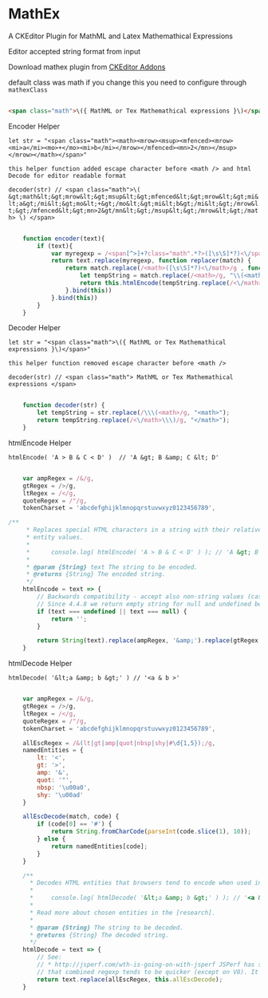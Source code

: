 # MathEx

A CKEditor Plugin for MathML and Latex Mathemathical Expressions

Editor accepted string format from input

Download mathex plugin from [CKEditor Addons](https://ckeditor.com/cke4/addon/MathEx)

default class was math if you change this you need to configure through ``` mathexClass ```

```html

<span class="math">\({ MathML or Tex Mathemathical expressions }\)</span>

```

Encoder Helper

``` let str = "<span class="math"><math><mrow><msup><mfenced><mrow><mi>a</mi><mo>+</mo><mi>b</mi></mrow></mfenced><mn>2</mn></msup></mrow></math></span>" ```

``` this helper function added escape character before <math /> and html Decode for editor readable format  ```

``` decoder(str) // <span class="math">\( &gt;math&lt;&gt;mrow&lt;&gt;msup&lt;&gt;mfenced&lt;&gt;mrow&lt;&gt;mi&lt;a&gt;/mi&lt;&gt;mo&lt;+&gt;/mo&lt;&gt;mi&lt;b&gt;/mi&lt;&gt;/mrow&lt;&gt;/mfenced&lt;&gt;mn>2&gt/mn&lt;&gt;/msup&lt;&gt;/mrow&lt;&gt;/math> \) </span> ```

```javascript

    function encoder(text){
        if (text){
            var myregexp = /<span[^>]+?class="math".*?>([\s\S]*?)<\/span>/g;
            return text.replace(myregexp, function replacer(match) {
                return match.replace(/<math>([\s\S]*?)<\/math>/g , function replacerData(match) {
                    let tempString = match.replace(/<math>/g, "\\(<math>");
                    return this.htmlEncode(tempString.replace(/<\/math>/g, "</math>\\)"))
                }.bind(this))
            }.bind(this))
        }
    }

```

Decoder Helper

``` let str = "<span class="math">\({ MathML or Tex Mathemathical expressions }\)</span>" ```

``` this helper function removed escape character before <math /> ```

``` decoder(str) // <span class="math"> MathML or Tex Mathemathical expressions </span> ```

```javascript

    function decoder(str) {
        let tempString = str.replace(/\\\(<math>/g, "<math>");
        return tempString.replace(/<\/math>\\\)/g, "</math>");
    }

```

htmlEncode Helper

``` htmlEncode( 'A > B & C < D' )  // 'A &gt; B &amp; C &lt; D' ```

```javascript

    var ampRegex = /&/g,
    gtRegex = />/g,
    ltRegex = /</g,
    quoteRegex = /"/g,
    tokenCharset = 'abcdefghijklmnopqrstuvwxyz0123456789',

/**
     * Replaces special HTML characters in a string with their relative HTML
     * entity values.
     *
     *		console.log( htmlEncode( 'A > B & C < D' ) ); // 'A &gt; B &amp; C &lt; D'
     *
     * @param {String} text The string to be encoded.
     * @returns {String} The encoded string.
     */
    htmlEncode = text => {
        // Backwards compatibility - accept also non-string values (casting is done below).
        // Since 4.4.8 we return empty string for null and undefined because these values make no sense.
        if (text === undefined || text === null) {
            return '';
        }

        return String(text).replace(ampRegex, '&amp;').replace(gtRegex, '&gt;').replace(ltRegex, '&lt;');
    }


```

htmlDecode Helper

``` htmlDecode( '&lt;a &amp; b &gt;' ) // '<a & b >' ```

```javascript

    var ampRegex = /&/g,
    gtRegex = />/g,
    ltRegex = /</g,
    quoteRegex = /"/g,
    tokenCharset = 'abcdefghijklmnopqrstuvwxyz0123456789',

    allEscRegex = /&(lt|gt|amp|quot|nbsp|shy|#\d{1,5});/g,
    namedEntities = {
        lt: '<',
        gt: '>',
        amp: '&',
        quot: '"',
        nbsp: '\u00a0',
        shy: '\u00ad'
    }

    allEscDecode(match, code) {
        if (code[0] == '#') {
            return String.fromCharCode(parseInt(code.slice(1), 10));
        } else {
            return namedEntities[code];
        }
    }

    /**
      * Decodes HTML entities that browsers tend to encode when used in text nodes.
      *
      *		console.log( htmlDecode( '&lt;a &amp; b &gt;' ) ); // '<a & b >'
      *
      * Read more about chosen entities in the [research].
      *
      * @param {String} The string to be decoded.
      * @returns {String} The decoded string.
      */
    htmlDecode = text => {
        // See:
        // * http://jsperf.com/wth-is-going-on-with-jsperf JSPerf has some serious problems, but you can observe
        // that combined regexp tends to be quicker (except on V8). It will also not be prone to fail on '&amp;lt;'
        return text.replace(allEscRegex, this.allEscDecode);
    }

```
